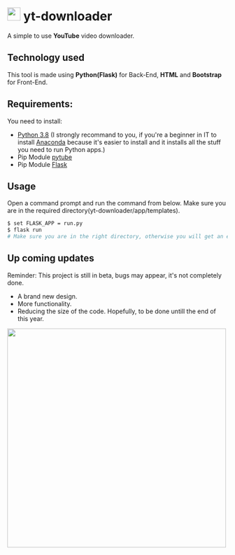 # <img src="https://i.imgur.com/vRz9BFk.png" width="30px"> yt-downloader

A simple to use **YouTube** video downloader.
## Technology used
This tool is made using **Python(Flask)** for Back-End, **HTML** and **Bootstrap** for Front-End.

## Requirements:
You need to install:
* [Python 3.8](https://www.python.org/) (I strongly recommand to you, if you're a beginner in IT to install [Anaconda](https://www.anaconda.com/products/individual) because it's easier to install and it installs all the stuff you need to run Python apps.)
* Pip Module [pytube](https://pypi.org/project/pytube/)
* Pip Module [Flask](https://pypi.org/project/Flask/)


## Usage
Open a command prompt and run the command from below. Make sure you are in the required directory(yt-downloader/app/templates).
```bash
$ set FLASK_APP = run.py
$ flask run
# Make sure you are in the right directory, otherwise you will get an error.
```

## Up coming updates
Reminder: This project is still in beta, bugs may appear, it's not completely done. 
* A brand new design.
* More functionality.
* Reducing the size of the code.
Hopefully, to be done untill the end of this year.

 
<img src = "https://duck1337.is-inside.me/kAc7elMZ.png" width = "500px">



